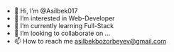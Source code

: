 - 👋 Hi, I’m @Asilbek017
- 👀 I’m interested in Web-Developer
- 🌱 I’m currently learning Full-Stack
- 💞️ I’m looking to collaborate on ...
- 📫 How to reach me asilbekbozorbeyev@gmail.com

<!---
Asilbek017/Asilbek017 is a ✨ special ✨ repository because its `README.md` (this file) appears on your GitHub profile.
You can click the Preview link to take a look at your changes.
--->
